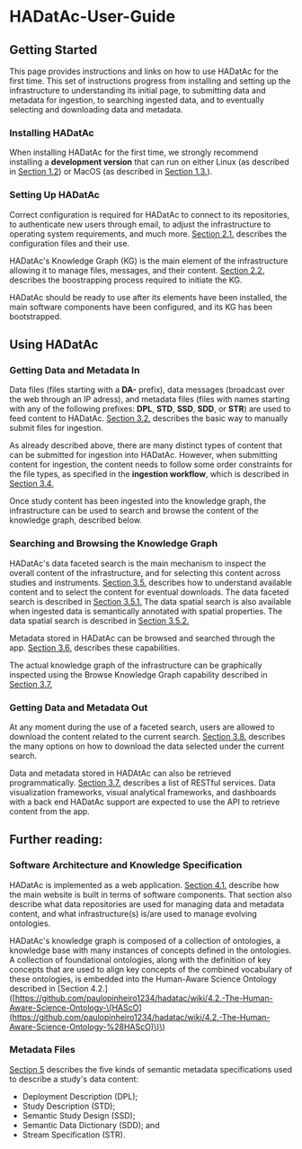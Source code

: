 # HADatAc-User-Guide

## Getting Started

This page provides instructions and links on how to use HADatAc for the first time. This set of instructions progress from installing and setting up the infrastructure to understanding its initial page, to submitting data and metadata for ingestion, to searching ingested data, and to eventually selecting and downloading data and metadata.

### Installing HADatAc

When installing HADatAc for the first time, we strongly recommend installing a **development version** that can run on either Linux \(as described in [Section 1.2](https://github.com/paulopinheiro1234/hadatac/wiki/HADatAc-User-Guide#12-on-linux-development)\) or MacOS \(as described in [Section 1.3.](https://github.com/paulopinheiro1234/hadatac/wiki/HADatAc-User-Guide#13-on-macos-development)\).

### Setting Up HADatAc

Correct configuration is required for HADatAc to connect to its repositories, to authenticate new users through email, to adjust the infrastructure to operating system requirements, and much more. [Section 2.1.](https://github.com/paulopinheiro1234/hadatac/wiki/2.1.-Software-Configuration) describes the configuration files and their use.

HADatAc's Knowledge Graph \(KG\) is the main element of the infrastructure allowing it to manage files, messages, and their content. [Section 2.2.](https://github.com/paulopinheiro1234/hadatac/wiki/2.2.-Knowledge-Graph-Bootstrap) describes the boostrapping process required to initiate the KG.

HADatAc should be ready to use after its elements have been installed, the main software components have been configured, and its KG has been bootstrapped.

## Using HADatAc

### Getting Data and Metadata In

Data files \(files starting with a **DA-** prefix\), data messages \(broadcast over the web through an IP adress\), and metadata files \(files with names starting with any of the following prefixes: **DPL**, **STD**, **SSD**, **SDD**, or **STR**\) are used to feed content to HADatAc. [Section 3.2.](https://github.com/paulopinheiro1234/hadatac/wiki/3.2.-File-Upload) describes the basic way to manually submit files for ingestion.

As already described above, there are many distinct types of content that can be submitted for ingestion into HADatAc. However, when submitting content for ingestion, the content needs to follow some order constraints for the file types, as specified in the **ingestion workflow**, which is described in [Section 3.4.](https://github.com/paulopinheiro1234/hadatac/wiki/3.4.-Metadata-Ingest)

Once study content has been ingested into the knowledge graph, the infrastructure can be used to search and browse the content of the knowledge graph, described below.

### Searching and Browsing the Knowledge Graph

HADatAc's data faceted search is the main mechanism to inspect the overall content of the infrastructure, and for selecting this content across studies and instruments. [Section 3.5.](https://github.com/paulopinheiro1234/hadatac/wiki/3.5.-Data-Search) describes how to understand available content and to select the content for eventual downloads. The data faceted search is described in [Section 3.5.1.](https://github.com/paulopinheiro1234/hadatac/wiki/3.5.1-Data-Faceted-Search) The data spatial search is also available when ingested data is semantically annotated with spatial properties. The data spatial search is described in [Section 3.5.2.](https://github.com/paulopinheiro1234/hadatac/wiki/3.5.2.-Data-Spatial-Search)

Metadata stored in HADatAc can be browsed and searched through the app. [Section 3.6.](https://github.com/paulopinheiro1234/hadatac/wiki/3.6.-Metadata-Browser-and-Search) describes these capabilities.

The actual knowledge graph of the infrastructure can be graphically inspected using the Browse Knowledge Graph capability described in [Section 3.7.](https://github.com/paulopinheiro1234/hadatac/wiki/3.7.-Knowledge-Graph-Browser)

### Getting Data and Metadata Out

At any moment during the use of a faceted search, users are allowed to download the content related to the current search. [Section 3.8.](https://github.com/paulopinheiro1234/hadatac/wiki/3.8.-Data-Download) describes the many options on how to download the data selected under the current search.

Data and metadata stored in HADAtAc can also be retrieved programmatically. [Section 3.7.](https://github.com/paulopinheiro1234/hadatac/wiki/3.7.-API) describes a list of RESTful services. Data visualization frameworks, visual analytical frameworks, and dashboards with a back end HADatAc support are expected to use the API to retrieve content from the app.

## Further reading:

### Software Architecture and Knowledge Specification

HADatAc is implemented as a web application. [Section 4.1.](https://github.com/paulopinheiro1234/hadatac/wiki/4.1.-Software-Components) describe how the main website is built in terms of software components. That section also describe what data repositories are used for managing data and metadata content, and what infrastructure\(s\) is/are used to manage evolving ontologies.

HADatAc's knowledge graph is composed of a collection of ontologies, a knowledge base with many instances of concepts defined in the ontologies. A collection of foundational ontologies, along with the definition of key concepts that are used to align key concepts of the combined vocabulary of these ontologies, is embedded into the Human-Aware Science Ontology described in \[Section 4.2.\]\([https://github.com/paulopinheiro1234/hadatac/wiki/4.2.-The-Human-Aware-Science-Ontology-\(HAScO](https://github.com/paulopinheiro1234/hadatac/wiki/4.2.-The-Human-Aware-Science-Ontology-%28HAScO)\)\)

### Metadata Files

[Section 5](https://github.com/paulopinheiro1234/hadatac/wiki/5.-Metadata-Files) describes the five kinds of semantic metadata specifications used to describe a study's data content:

* Deployment Description \(DPL\); 
* Study Description \(STD\);
* Semantic Study Design \(SSD\); 
* Semantic Data Dictionary \(SDD\); and 
* Stream Specification \(STR\).

